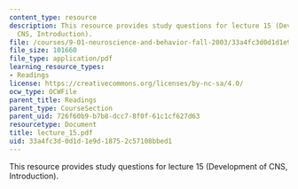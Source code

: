 ```yaml
---
content_type: resource
description: This resource provides study questions for lecture 15 (Development of
  CNS, Introduction).
file: /courses/9-01-neuroscience-and-behavior-fall-2003/33a4fc3d0d1d1e9d18752c57108bbed1_lecture_15.pdf
file_size: 101660
file_type: application/pdf
learning_resource_types:
- Readings
license: https://creativecommons.org/licenses/by-nc-sa/4.0/
ocw_type: OCWFile
parent_title: Readings
parent_type: CourseSection
parent_uid: 726f60b9-b7b8-dcc7-8f0f-61c1cf627d63
resourcetype: Document
title: lecture_15.pdf
uid: 33a4fc3d-0d1d-1e9d-1875-2c57108bbed1
---
```

This resource provides study questions for lecture 15 (Development of CNS, Introduction).